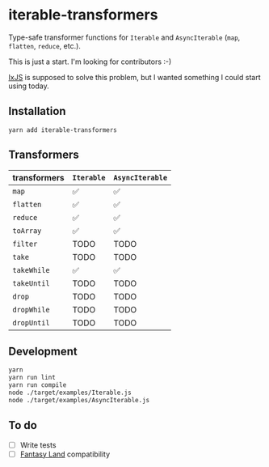 # iterable-transformers

Type-safe transformer functions for `Iterable` and `AsyncIterable` (`map`, `flatten`, `reduce`, etc.).

This is just a start. I'm looking for contributors :-)

[IxJS] is supposed to solve this problem, but I wanted something I could start using today.

## Installation

```
yarn add iterable-transformers
```

## Transformers

|transformers|`Iterable`|`AsyncIterable`|
|-|-|-|
|`map`|✅|✅|
|`flatten`|✅|✅|
|`reduce`|✅|✅|
|`toArray`|✅|✅|
|`filter`|TODO|TODO|
|`take`|TODO|TODO|
|`takeWhile`|✅|✅|
|`takeUntil`|TODO|TODO|
|`drop`|TODO|TODO|
|`dropWhile`|TODO|TODO|
|`dropUntil`|TODO|TODO|

## Development

``` bash
yarn
yarn run lint
yarn run compile
node ./target/examples/Iterable.js
node ./target/examples/AsyncIterable.js
```

## To do

- [ ] Write tests
- [ ] [Fantasy Land] compatibility

[IxJS]: https://github.com/ReactiveX/IxJS
[Fantasy Land]: https://github.com/fantasyland/fantasy-land
